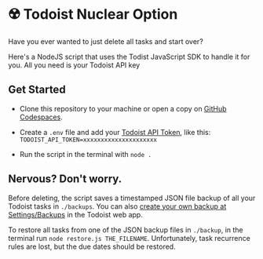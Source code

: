 # ☢️ Todoist Nuclear Option

Have you ever wanted to just delete all tasks and start over?

Here's a NodeJS script that uses the Todist JavaScript SDK to handle it for you. All you need is your Todoist API key

## Get Started

- Clone this repository to your machine or open a copy on [GitHub Codespaces](https://curly-fortnight-gr5xj4wpgrq3v6qx.github.dev).

- Create a `.env` file and add your [Todoist API Token](https://todoist.com/help/articles/find-your-api-token-Jpzx9IIlB), like this:
  `TODOIST_API_TOKEN=xxxxxxxxxxxxxxxxxxxxx`

- Run the script in the terminal with `node .`

## Nervous? Don't worry.

Before deleting, the script saves a timestamped JSON file backup of all your Todoist tasks in `./backups`. You can also [create your own backup at Settings/Backups](https://app.todoist.com/app/settings/backups) in the Todoist web app.

To restore all tasks from one of the JSON backup files in `./backup`, in the terminal run `node restore.js THE_FILENAME`. Unfortunately, task recurrence rules are lost, but the due dates should be restored.
